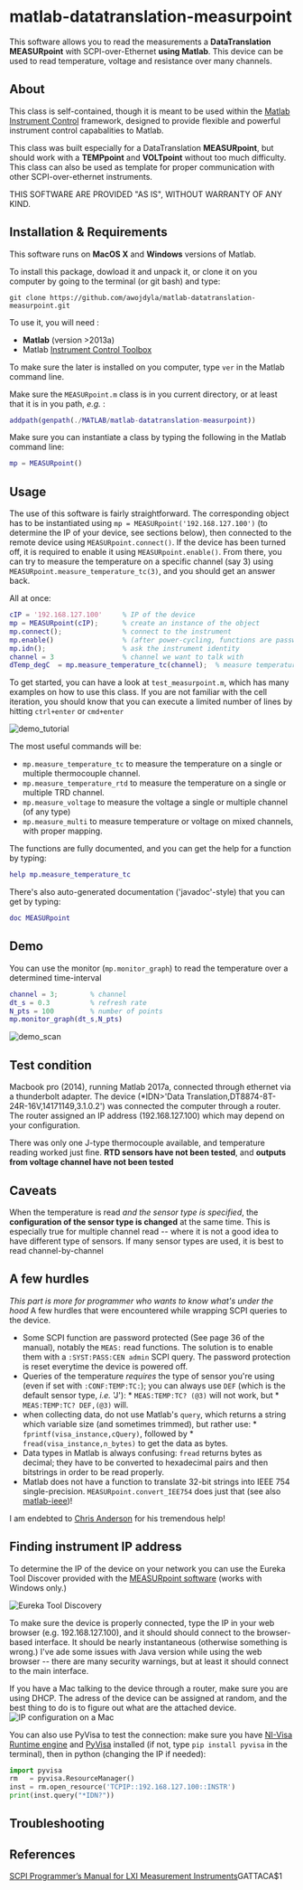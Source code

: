 # matlab-datatranslation-measurpoint
This software allows you to read the measurements a **DataTranslation MEASURpoint** with SCPI-over-Ethernet **using Matlab**.
This device can be used to read temperature, voltage and resistance over many channels.

## About

This class is self-contained, though it is meant to be used within the [Matlab Instrument Control](https://github.com/cnanders/matlab-instrument-control) framework, designed to provide flexible and powerful instrument control capabalities to Matlab.

This class was built especially for a DataTranslation **MEASURpoint**, but should work with a **TEMPpoint** and **VOLTpoint** without too much difficulty. This class can also be used as template for proper communication with other SCPI-over-ethernet instruments.

THIS SOFTWARE ARE PROVIDED "AS IS", WITHOUT WARRANTY OF ANY KIND.

## Installation & Requirements
This software runs on **MacOS X** and **Windows** versions of Matlab.

To install this package, dowload it and unpack it, or clone it on you computer by going to the terminal (or git bash) and type: 
```
git clone https://github.com/awojdyla/matlab-datatranslation-measurpoint.git
```

To use it, you will need :

  * **Matlab** (version >2013a)
  * Matlab [Instrument Control Toolbox](https://www.mathworks.com/products/instrument.html)
  
To make sure the later is installed on you computer, type `ver` in the Matlab command line.

Make sure the `MEASURpoint.m` class is in you current directory, or at least that it is in you path, *e.g.* : 

```matlab
addpath(genpath(./MATLAB/matlab-datatranslation-measurpoint))
```

Make sure you can instantiate a class by typing the following in the Matlab command line:

```matlab
mp = MEASURpoint()
```



## Usage
The use of this software is fairly straightforward. The corresponding object has to be instantiated using `mp = MEASURpoint('192.168.127.100')` (to determine the IP of your device, see sections below), then connected to the remote device using `MEASURpoint.connect()`. If the device has been turned off, it is required to enable it using `MEASURpoint.enable()`. From there, you can try to measure the temperature on a specific channel (say 3) using `MEASURpoint.measure_temperature_tc(3)`, and you should get an answer back.

All at once: 

```matlab
cIP = '192.168.127.100'  	% IP of the device
mp = MEASURpoint(cIP);      % create an instance of the object
mp.connect();               % connect to the instrument
mp.enable()					% (after power-cycling, functions are password-protected)
mp.idn();                   % ask the instrument identity
channel = 3					% channel we want to talk with
dTemp_degC  = mp.measure_temperature_tc(channel);  % measure temperature on ch3
```

To get started, you can have a look at `test_measurpoint.m`, which has many examples on how to use this class. If you are not familiar with the cell iteration, you should know that you can execute a limited number of lines by hitting `ctrl+enter` or `cmd+enter`

![demo_tutorial][test_tutorial]

The most useful commands will be:

  * `mp.measure_temperature_tc` to measure the temperature on a single or multiple thermocouple channel.
  * `mp.measure_temperature_rtd` to measure the temperature on a single or multiple TRD channel.
  * `mp.measure_voltage` to measure the voltage a single or multiple  channel (of any type)
  * `mp.measure_multi` to measure temperature or voltage on mixed channels, with proper mapping.
  
The functions are fully documented, and you can get the help for a function by typing:

```matlab
help mp.measure_temperature_tc
```

There's also auto-generated documentation ('javadoc'-style) that you can get by typing:

```matlab
doc MEASURpoint
```
## Demo
You can use the monitor (`mp.monitor_graph`) to read the temperature over a determined time-interval

```matlab
channel = 3; 		% channel
dt_s = 0.3 			% refresh rate
N_pts = 100			% number of points
mp.monitor_graph(dt_s,N_pts)
```
![demo_scan][temp_read_graph]

## Test condition 
Macbook pro (2014), running Matlab 2017a, connected through ethernet via a thunderbolt adapter.
The device (\*IDN>'Data Translation,DT8874-8T-24R-16V,14171149,3.1.0.2') was connected the computer through a router. 
The router assigned an IP address (192.168.127.100) which may depend on your configuration.

There was only one J-type thermocouple available, and temperature reading worked just fine. **RTD sensors have not been tested**, and **outputs from voltage channel have not been tested**

## Caveats
When the temperature is read *and the sensor type is specified*, the **configuration of the sensor type is changed** at the same time. 
This is especially true for multiple channel read -- where it is not a good idea to have different type of sensors.
If many sensor types are used, it is best to read channel-by-channel

## A few hurdles
*This part is more for programmer who wants to know what's under the hood*
A few hurdles that were encountered while wrapping SCPI queries to the device.

  * Some SCPI function are password protected (See page 36 of the manual), notably the `MEAS:` read functions. The solution is to enable them with a `:SYST:PASS:CEN admin` SCPI query. The password protection is reset everytime the device is powered off.
  *  Queries of the temperature *requires* the type of sensor you're using (even if set with `:CONF:TEMP:TC:`); you can always use `DEF` (which is the default sensor type, *i.e.* 'J'): 
    *  `MEAS:TEMP:TC? (@3)` will not work, but 
    *  `MEAS:TEMP:TC? DEF,(@3)` will.
  *  when collecting data, do not use Matlab's `query`, which returns a string which variable size (and sometimes trimmed), but rather use:
    *  `fprintf(visa_instance,cQuery)`, followed by
    * `fread(visa_instance,n_bytes)` to get the data as bytes.
  *  Data types in Matlab is always confusing: `fread` returns bytes as decimal; they have to be converted to hexadecimal pairs and then bitstrings in order to be read properly.
  *  Matlab does not have a function to translate 32-bit strings into IEEE 754 single-precision. `MEASURpoint.convert_IEE754` does just that (see also [matlab-ieee](https://github.com/cnanders/matlab-ieee))!
  
I am endebted to [Chris Anderson](https://github.com/cnanders) for his tremendous help!

## Finding instrument IP address
To determine the IP of the device on your network you can use the Eureka Tool Discover provided with the [MEASURpoint software](http://www.datatranslation.de/en/measure/measurpoint-24-bit/measurpoint-usb/data-logger-software,1355.html?merk=e35d01fd463cc351bcc67baf54fa1869) (works with Windows only.)

![Eureka Tool Discovery][eureka]

To make sure the device is properly connected, type the IP in your web browser (e.g. 192.168.127.100), and it should should connect to the browser-based interface. It should be nearly instantaneous (otherwise something is wrong.) I've ade some issues with Java version while using the web browser -- there are many security warnings, but at least it should connect to the main interface.

If you have a Mac talking to the device through a router, make sure you are using DHCP. The adress of the device can be assigned at random, and the best thing to do is to figure out what are the attached device.
![IP configuration on a Mac][ip_configuration]

You can also use PyVisa to test the connection:
make sure you have [NI-Visa Runtime engine](http://www.ni.com/nisearch/app/main/p/bot/no/ap/tech/lang/en/pg/1/sn/catnav:du,n8:3.25.123.1640,ssnav:ndr/) and  [PyVisa](https://pyvisa.readthedocs.io/en/stable/) installed (if not, type `pip install pyvisa` in the terminal), then in python (changing the IP if needed):

```python
import pyvisa
rm   = pyvisa.ResourceManager()
inst = rm.open_resource('TCPIP::192.168.127.100::INSTR')
print(inst.query("*IDN?"))
```

## Troubleshooting 


## References
[SCPI Programmer’s Manual for LXI Measurement Instruments](http://www.omgl.com.cn/upfile/File/2011/DT/SCPI_Programmer%27s_Manual_for_MEASURpoint_Ethernet(LXI)_Instruments.pdf)GATTACA$1


[ip_configuration]: https://github.com/awojdyla/matlab-datatranslation-measurpoint/blob/master/assets/ip_configuration.png
"IP configuration for a Mac"
[eureka]: https://github.com/awojdyla/matlab-datatranslation-measurpoint/blob/master/assets/eureka.png
"Eureka tool discovery"
[test_tutorial]: https://github.com/awojdyla/matlab-datatranslation-measurpoint/blob/master/assets/test_tutorial.gif
"A few easy steps"
[temp_read_graph]: https://github.com/awojdyla/matlab-datatranslation-measurpoint/blob/master/assets/temperature.gif
"Temperature read graph"



